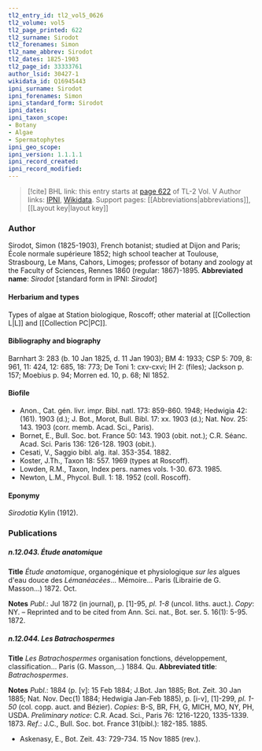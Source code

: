 ```yaml
---
tl2_entry_id: tl2_vol5_0626
tl2_volume: vol5
tl2_page_printed: 622
tl2_surname: Sirodot
tl2_forenames: Simon
tl2_name_abbrev: Sirodot
tl2_dates: 1825-1903
tl2_page_id: 33333761
author_lsid: 30427-1
wikidata_id: Q16945443
ipni_surname: Sirodot
ipni_forenames: Simon
ipni_standard_form: Sirodot
ipni_dates: 
ipni_taxon_scope: 
- Botany
- Algae
- Spermatophytes
ipni_geo_scope: 
ipni_version: 1.1.1.1
ipni_record_created: 
ipni_record_modified:
---
```


> [!cite] BHL link: this entry starts at [page 622](https://www.biodiversitylibrary.org/page/33333761) of TL-2 Vol. V
> Author links: [IPNI](https://www.ipni.org/a/30427-1), [Wikidata](https://www.wikidata.org/wiki/Q16945443). Support pages: [[Abbreviations|abbreviations]], [[Layout key|layout key]]

### Author

Sirodot, Simon (1825-1903), French botanist; studied at Dijon and Paris; École normale supérieure 1852; high school teacher at Toulouse, Strasbourg, Le Mans, Cahors, Limoges; professor of botany and zoology at the Faculty of Sciences, Rennes 1860 (regular: 1867)-1895. 
**Abbreviated name**: *Sirodot* \[standard form in IPNI: *Sirodot*\]

#### Herbarium and types

Types of algae at Station biologique, Roscoff; other material at [[Collection L|L]] and [[Collection PC|PC]].

#### Bibliography and biography

Barnhart 3: 283 (b. 10 Jan 1825, d. 11 Jan 1903); BM 4: 1933; CSP 5: 709, 8: 961, 11: 424, 12: 685, 18: 773; De Toni 1: cxv-cxvi; IH 2: (files); Jackson p. 157; Moebius p. 94; Morren ed. 10, p. 68; NI 1852.

#### Biofile

- Anon., Cat. gén. livr. impr. Bibl. natl. 173: 859-860. 1948; Hedwigia 42: (161). 1903 (d.); J. Bot., Morot, Bull. Bibl. 17: xx. 1903 (d.); Nat. Nov. 25: 143. 1903 (corr. memb. Acad. Sci., Paris).
- Bornet, E., Bull. Soc. bot. France 50: 143. 1903 (obit. not.); C.R. Séanc. Acad. Sci. Paris 136: 126-128. 1903 (obit.).
- Cesati, V., Saggio bibl. alg. ital. 353-354. 1882.
- Koster, J.Th., Taxon 18: 557. 1969 (types at Roscoff).
- Lowden, R.M., Taxon, Index pers. names vols. 1-30. 673. 1985.
- Newton, L.M., Phycol. Bull. 1: 18. 1952 (coll. Roscoff).

#### Eponymy

*Sirodotia* Kylin (1912).

### Publications

##### n.12.043. Étude anatomique

**Title**
*Étude anatomique*, organogénique et physiologique *sur les* algues d'eau douce des *Lémanéacées*... Mémoire... Paris (Librairie de G. Masson...) 1872. Oct.

**Notes**
*Publ*.: Jul 1872 (in journal), p. \[1\]-95, *pl. 1-8* (uncol. liths. auct.). *Copy*: NY. – Reprinted and to be cited from Ann. Sci. nat., Bot. ser. 5. 16(1): 5-95. 1872.

##### n.12.044. Les Batrachospermes

**Title**
*Les Batrachospermes* organisation fonctions, développement, classification... Paris (G. Masson,...) 1884. Qu.
**Abbreviated title**: *Batrachospermes*.

**Notes**
*Publ*.: 1884 (p. \[v\]: 15 Feb 1884; J.Bot. Jan 1885; Bot. Zeit. 30 Jan 1885; Nat. Nov. Dec(1) 1884; Hedwigia Jan-Feb 1885), p. \[i-v\], \[1\]-299, *pl. 1-50* (col. copp. auct. and Bézier). *Copies*: B-S, BR, FH, G, MICH, MO, NY, PH, USDA.
*Preliminary notice*: C.R. Acad. Sci., Paris 76: 1216-1220, 1335-1339. 1873.
*Ref*.: J.C., Bull. Soc. bot. France 31(bibl.): 182-185. 1885.
- Askenasy, E., Bot. Zeit. 43: 729-734. 15 Nov 1885 (rev.).

